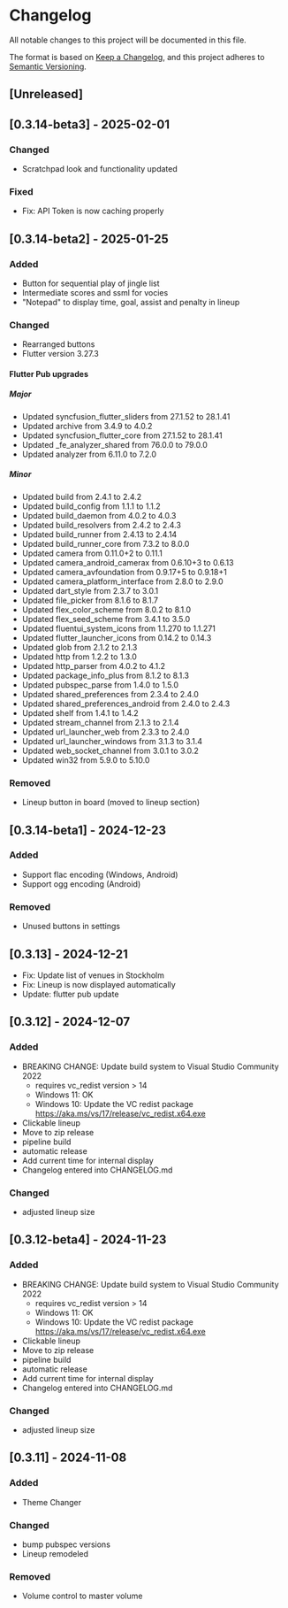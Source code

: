 # Changelog

All notable changes to this project will be documented in this file.

The format is based on [Keep a Changelog](https://keepachangelog.com/en/1.0.0/),
and this project adheres to [Semantic Versioning](https://semver.org/spec/v2.0.0.html).

## [Unreleased]
## [0.3.14-beta3] - 2025-02-01

### Changed
- Scratchpad look and functionality updated

### Fixed
- Fix: API Token is now caching properly

## [0.3.14-beta2] - 2025-01-25

### Added
- Button for sequential play of jingle list
- Intermediate scores and ssml for vocies
- "Notepad" to display time, goal, assist and penalty in lineup
### Changed
- Rearranged buttons
- Flutter version 3.27.3
#### Flutter Pub upgrades
##### Major
- Updated syncfusion_flutter_sliders from 27.1.52 to 28.1.41
- Updated archive from 3.4.9 to 4.0.2
- Updated syncfusion_flutter_core from 27.1.52 to 28.1.41
- Updated _fe_analyzer_shared from 76.0.0 to 79.0.0
- Updated analyzer from 6.11.0 to 7.2.0
##### Minor
- Updated build from 2.4.1 to 2.4.2
- Updated build_config from 1.1.1 to 1.1.2
- Updated build_daemon from 4.0.2 to 4.0.3
- Updated build_resolvers from 2.4.2 to 2.4.3
- Updated build_runner from 2.4.13 to 2.4.14
- Updated build_runner_core from 7.3.2 to 8.0.0
- Updated camera from 0.11.0+2 to 0.11.1
- Updated camera_android_camerax from 0.6.10+3 to 0.6.13
- Updated camera_avfoundation from 0.9.17+5 to 0.9.18+1
- Updated camera_platform_interface from 2.8.0 to 2.9.0
- Updated dart_style from 2.3.7 to 3.0.1
- Updated file_picker from 8.1.6 to 8.1.7
- Updated flex_color_scheme from 8.0.2 to 8.1.0
- Updated flex_seed_scheme from 3.4.1 to 3.5.0
- Updated fluentui_system_icons from 1.1.270 to 1.1.271
- Updated flutter_launcher_icons from 0.14.2 to 0.14.3
- Updated glob from 2.1.2 to 2.1.3
- Updated http from 1.2.2 to 1.3.0
- Updated http_parser from 4.0.2 to 4.1.2
- Updated package_info_plus from 8.1.2 to 8.1.3
- Updated pubspec_parse from 1.4.0 to 1.5.0
- Updated shared_preferences from 2.3.4 to 2.4.0
- Updated shared_preferences_android from 2.4.0 to 2.4.3
- Updated shelf from 1.4.1 to 1.4.2
- Updated stream_channel from 2.1.3 to 2.1.4
- Updated url_launcher_web from 2.3.3 to 2.4.0
- Updated url_launcher_windows from 3.1.3 to 3.1.4
- Updated web_socket_channel from 3.0.1 to 3.0.2
- Updated win32 from 5.9.0 to 5.10.0

### Removed
- Lineup button in board (moved to lineup section)

## [0.3.14-beta1] - 2024-12-23

### Added
- Support flac encoding (Windows, Android)
- Support ogg encoding (Android)

### Removed
- Unused buttons in settings

## [0.3.13] - 2024-12-21
- Fix: Update list of venues in Stockholm
- Fix: Lineup is now displayed automatically
- Update: flutter pub update

## [0.3.12] - 2024-12-07

### Added
- BREAKING CHANGE: Update build system to Visual Studio Community 2022
    - requires vc_redist version > 14
    - Windows 11: OK
    - Windows 10: Update the VC redist package https://aka.ms/vs/17/release/vc_redist.x64.exe	
- Clickable lineup
- Move to zip release
- pipeline build
- automatic release
- Add current time for internal display
- Changelog entered into CHANGELOG.md

### Changed
- adjusted lineup size


## [0.3.12-beta4] - 2024-11-23

### Added
- BREAKING CHANGE: Update build system to Visual Studio Community 2022
    - requires vc_redist version > 14
    - Windows 11: OK
    - Windows 10: Update the VC redist package https://aka.ms/vs/17/release/vc_redist.x64.exe	
- Clickable lineup
- Move to zip release
- pipeline build
- automatic release
- Add current time for internal display
- Changelog entered into CHANGELOG.md

### Changed
- adjusted lineup size

## [0.3.11] - 2024-11-08

### Added
- Theme Changer

### Changed
- bump pubspec versions
- Lineup remodeled

### Removed
- Volume control to master volume
